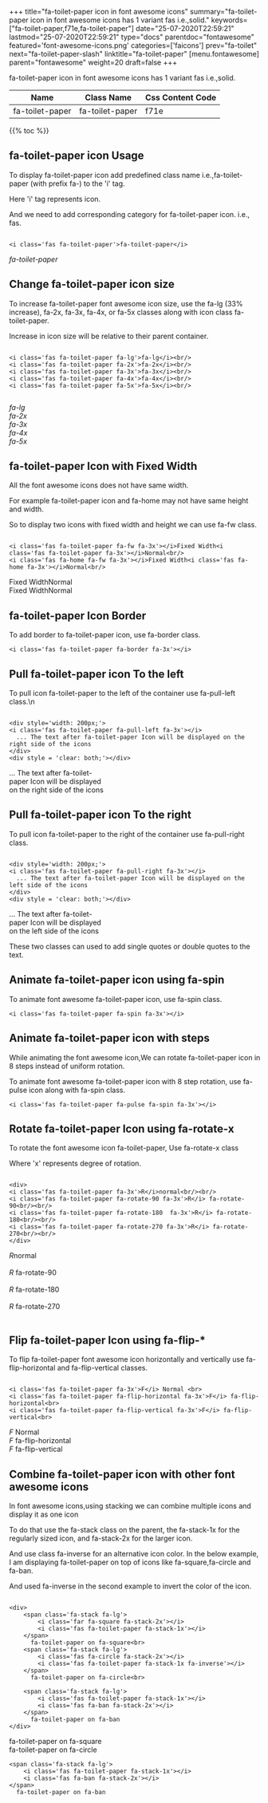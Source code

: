 +++
title="fa-toilet-paper icon in font awesome icons"
summary="fa-toilet-paper icon in font awesome icons has 1 variant fas i.e.,solid."
keywords=["fa-toilet-paper,f71e,fa-toilet-paper"]
date="25-07-2020T22:59:21"
lastmod="25-07-2020T22:59:21"
type="docs"
parentdoc="fontawesome"
featured='font-awesome-icons.png'
categories=['faicons']
prev="fa-toilet"
next="fa-toilet-paper-slash"
linktitle="fa-toilet-paper"
[menu.fontawesome]
parent="fontawesome"
weight=20
draft=false
+++


fa-toilet-paper icon in font awesome icons has 1 variant fas i.e.,solid.

<div class='table-responsive'><table class='table'><thead><tr><th>Name</th><th>Class Name</th><th>Css Content Code</th></tr></thead><tbody><tr><td>fa-toilet-paper</td><td>fa-toilet-paper</td><td>f71e</td></tr></tbody></table></div>


{{% toc %}}


## fa-toilet-paper icon Usage

To display fa-toilet-paper icon add predefined class name i.e.,fa-toilet-paper (with prefix fa-) to the 'i' tag.

Here 'i' tag represents icon.

And we need to add corresponding category for fa-toilet-paper icon. i.e., fas.


```

<i class='fas fa-toilet-paper'>fa-toilet-paper</i>
```

<i class='fas fa-toilet-paper'>fa-toilet-paper</i>




## Change fa-toilet-paper icon size
To increase fa-toilet-paper font awesome icon size, use the fa-lg (33% increase), fa-2x, fa-3x, fa-4x, or fa-5x classes along with icon class fa-toilet-paper.

Increase in icon size will be relative to their parent container. 

```

<i class='fas fa-toilet-paper fa-lg'>fa-lg</i><br/>
<i class='fas fa-toilet-paper fa-2x'>fa-2x</i><br/>
<i class='fas fa-toilet-paper fa-3x'>fa-3x</i><br/>
<i class='fas fa-toilet-paper fa-4x'>fa-4x</i><br/>
<i class='fas fa-toilet-paper fa-5x'>fa-5x</i><br/>
            
```

<i class='fas fa-toilet-paper fa-lg'>fa-lg</i><br/>
<i class='fas fa-toilet-paper fa-2x'>fa-2x</i><br/>
<i class='fas fa-toilet-paper fa-3x'>fa-3x</i><br/>
<i class='fas fa-toilet-paper fa-4x'>fa-4x</i><br/>
<i class='fas fa-toilet-paper fa-5x'>fa-5x</i><br/>
            



## fa-toilet-paper Icon with Fixed Width 

All the font awesome icons does not have same width.

For example fa-toilet-paper icon and fa-home may not have same height and width.

So to display two icons with fixed width and height we can use fa-fw class.


```

<i class='fas fa-toilet-paper fa-fw fa-3x'></i>Fixed Width<i class='fas fa-toilet-paper fa-3x'></i>Normal<br/>
<i class='fas fa-home fa-fw fa-3x'></i>Fixed Width<i class='fas fa-home fa-3x'></i>Normal<br/>
```

<i class='fas fa-toilet-paper fa-fw fa-3x'></i>Fixed Width<i class='fas fa-toilet-paper fa-3x'></i>Normal<br/>
<i class='fas fa-home fa-fw fa-3x'></i>Fixed Width<i class='fas fa-home fa-3x'></i>Normal<br/>



## fa-toilet-paper Icon Border 

To add border to fa-toilet-paper icon, use fa-border class.


```
<i class='fas fa-toilet-paper fa-border fa-3x'></i>

```
<i class='fas fa-toilet-paper fa-border fa-3x'></i>





## Pull fa-toilet-paper icon To the left

To pull icon fa-toilet-paper to the left of the container use fa-pull-left class.\n

```

<div style='width: 200px;'>
<i class='fas fa-toilet-paper fa-pull-left fa-3x'></i>
  ... The text after fa-toilet-paper Icon will be displayed on the right side of the icons
</div>
<div style = 'clear: both;'></div>
```

<div style='width: 200px;'>
<i class='fas fa-toilet-paper fa-pull-left fa-3x'></i>
  ... The text after fa-toilet-paper Icon will be displayed on the right side of the icons
</div>
<div style = 'clear: both;'></div>




## Pull fa-toilet-paper icon To the right
To pull icon fa-toilet-paper to the right of the container use fa-pull-right class.

```

<div style='width: 200px;'>
<i class='fas fa-toilet-paper fa-pull-right fa-3x'></i>
  ... The text after fa-toilet-paper Icon will be displayed on the left side of the icons
</div>
<div style = 'clear: both;'></div>
```

<div style='width: 200px;'>
<i class='fas fa-toilet-paper fa-pull-right fa-3x'></i>
  ... The text after fa-toilet-paper Icon will be displayed on the left side of the icons
</div>
<div style = 'clear: both;'></div>

These two classes can used to add single quotes or double quotes to the text.


## Animate fa-toilet-paper icon using fa-spin
To animate font awesome fa-toilet-paper icon, use fa-spin class.

```
<i class='fas fa-toilet-paper fa-spin fa-3x'></i>
```
<i class='fas fa-toilet-paper fa-spin fa-3x'></i>




## Animate fa-toilet-paper icon with steps
While animating the font awesome icon,We can rotate fa-toilet-paper icon in 8 steps instead of uniform rotation.

To animate font awesome fa-toilet-paper icon with 8 step rotation, use fa-pulse icon along with fa-spin class.


```
<i class='fas fa-toilet-paper fa-pulse fa-spin fa-3x'></i>

```
<i class='fas fa-toilet-paper fa-pulse fa-spin fa-3x'></i>





## Rotate fa-toilet-paper Icon using fa-rotate-x
To rotate the font awesome icon fa-toilet-paper, Use fa-rotate-x class

Where 'x' represents degree of rotation.


```

<div>
<i class='fas fa-toilet-paper fa-3x'>R</i>normal<br/><br/>
<i class='fas fa-toilet-paper fa-rotate-90 fa-3x'>R</i> fa-rotate-90<br/><br/> 
<i class='fas fa-toilet-paper fa-rotate-180  fa-3x'>R</i> fa-rotate-180<br/><br/> 
<i class='fas fa-toilet-paper fa-rotate-270 fa-3x'>R</i> fa-rotate-270<br/><br/>
</div>
```

<div>
<i class='fas fa-toilet-paper fa-3x'>R</i>normal<br/><br/>
<i class='fas fa-toilet-paper fa-rotate-90 fa-3x'>R</i> fa-rotate-90<br/><br/> 
<i class='fas fa-toilet-paper fa-rotate-180  fa-3x'>R</i> fa-rotate-180<br/><br/> 
<i class='fas fa-toilet-paper fa-rotate-270 fa-3x'>R</i> fa-rotate-270<br/><br/>
</div>




## Flip fa-toilet-paper Icon using fa-flip-*
To flip fa-toilet-paper font awesome icon horizontally and vertically use fa-flip-horizontal and fa-flip-vertical classes. 

```

<i class='fas fa-toilet-paper fa-3x'>F</i> Normal <br>
<i class='fas fa-toilet-paper fa-flip-horizontal fa-3x'>F</i> fa-flip-horizontal<br>
<i class='fas fa-toilet-paper fa-flip-vertical fa-3x'>F</i> fa-flip-vertical<br>
```

<i class='fas fa-toilet-paper fa-3x'>F</i> Normal <br>
<i class='fas fa-toilet-paper fa-flip-horizontal fa-3x'>F</i> fa-flip-horizontal<br>
<i class='fas fa-toilet-paper fa-flip-vertical fa-3x'>F</i> fa-flip-vertical<br>




## Combine fa-toilet-paper icon with other font awesome icons
In font awesome icons,using stacking we can combine multiple icons and display it as one icon 

To do that use the fa-stack class on the parent, the fa-stack-1x for the regularly sized icon, and fa-stack-2x for the larger icon.

And use class fa-inverse for an alternative icon color. 
In the below example, I am displaying fa-toilet-paper on top of icons like fa-square,fa-circle and fa-ban.

And used fa-inverse in the second example to invert the color of the icon.

```

<div>
    <span class='fa-stack fa-lg'>
        <i class='far fa-square fa-stack-2x'></i>
        <i class='fas fa-toilet-paper fa-stack-1x'></i>
    </span>
      fa-toilet-paper on fa-square<br>
    <span class='fa-stack fa-lg'>
        <i class='fas fa-circle fa-stack-2x'></i>
        <i class='fas fa-toilet-paper fa-stack-1x fa-inverse'></i>
    </span>
      fa-toilet-paper on fa-circle<br>

    <span class='fa-stack fa-lg'>
        <i class='fas fa-toilet-paper fa-stack-1x'></i>
        <i class='fas fa-ban fa-stack-2x'></i>
    </span>
      fa-toilet-paper on fa-ban
</div>
```

<div>
    <span class='fa-stack fa-lg'>
        <i class='far fa-square fa-stack-2x'></i>
        <i class='fas fa-toilet-paper fa-stack-1x'></i>
    </span>
      fa-toilet-paper on fa-square<br>
    <span class='fa-stack fa-lg'>
        <i class='fas fa-circle fa-stack-2x'></i>
        <i class='fas fa-toilet-paper fa-stack-1x fa-inverse'></i>
    </span>
      fa-toilet-paper on fa-circle<br>

    <span class='fa-stack fa-lg'>
        <i class='fas fa-toilet-paper fa-stack-1x'></i>
        <i class='fas fa-ban fa-stack-2x'></i>
    </span>
      fa-toilet-paper on fa-ban
</div>






